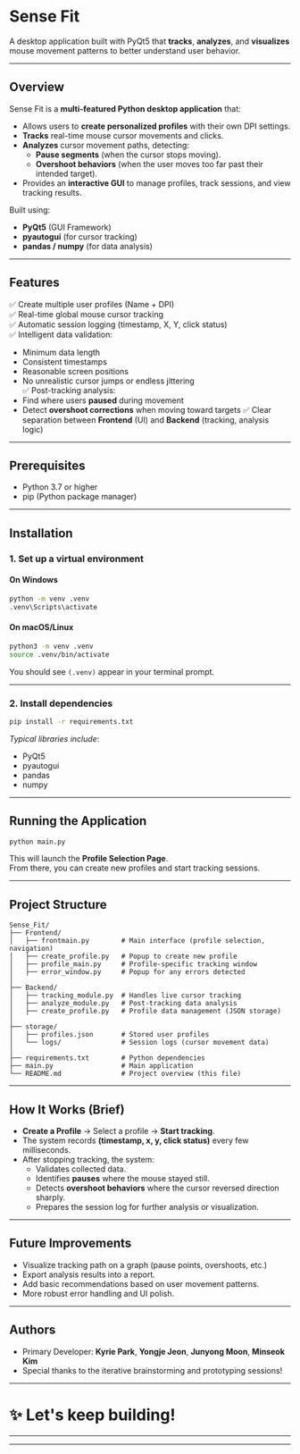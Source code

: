 # Sense Fit

A desktop application built with PyQt5 that **tracks**, **analyzes**, and **visualizes** mouse movement patterns to better understand user behavior.

---

## Overview

Sense Fit is a **multi-featured Python desktop application** that:
- Allows users to **create personalized profiles** with their own DPI settings.
- **Tracks** real-time mouse cursor movements and clicks.
- **Analyzes** cursor movement paths, detecting:
  - **Pause segments** (when the cursor stops moving).
  - **Overshoot behaviors** (when the user moves too far past their intended target).
- Provides an **interactive GUI** to manage profiles, track sessions, and view tracking results.

Built using:
- **PyQt5** (GUI Framework)
- **pyautogui** (for cursor tracking)
- **pandas / numpy** (for data analysis)

---

## Features

✅ Create multiple user profiles (Name + DPI)  
✅ Real-time global mouse cursor tracking  
✅ Automatic session logging (timestamp, X, Y, click status)  
✅ Intelligent data validation:
  - Minimum data length
  - Consistent timestamps
  - Reasonable screen positions
  - No unrealistic cursor jumps or endless jittering  
✅ Post-tracking analysis:
  - Find where users **paused** during movement
  - Detect **overshoot corrections** when moving toward targets
✅ Clear separation between **Frontend** (UI) and **Backend** (tracking, analysis logic)

---

## Prerequisites

- Python 3.7 or higher
- pip (Python package manager)

---

## Installation

### 1. Set up a virtual environment

#### On Windows
```bash
python -m venv .venv
.venv\Scripts\activate
```

#### On macOS/Linux
```bash
python3 -m venv .venv
source .venv/bin/activate
```

You should see `(.venv)` appear in your terminal prompt.

---

### 2. Install dependencies
```bash
pip install -r requirements.txt
```

*Typical libraries include*:
- PyQt5
- pyautogui
- pandas
- numpy

---

## Running the Application

```bash
python main.py
```

This will launch the **Profile Selection Page**.  
From there, you can create new profiles and start tracking sessions.

---

## Project Structure

```plaintext
Sense_Fit/
├── Frontend/
│   ├── frontmain.py        # Main interface (profile selection, navigation)
│   ├── create_profile.py   # Popup to create new profile
│   ├── profile_main.py     # Profile-specific tracking window
│   ├── error_window.py     # Popup for any errors detected
│
├── Backend/
│   ├── tracking_module.py  # Handles live cursor tracking
│   ├── analyze_module.py   # Post-tracking data analysis
│   ├── create_profile.py   # Profile data management (JSON storage)
│
├── storage/
│   ├── profiles.json       # Stored user profiles
│   └── logs/               # Session logs (cursor movement data)
│
├── requirements.txt        # Python dependencies
├── main.py                 # Main application
└── README.md               # Project overview (this file)
```

---

## How It Works (Brief)

- **Create a Profile** → Select a profile → **Start tracking**.
- The system records **(timestamp, x, y, click status)** every few milliseconds.
- After stopping tracking, the system:
  - Validates collected data.
  - Identifies **pauses** where the mouse stayed still.
  - Detects **overshoot behaviors** where the cursor reversed direction sharply.
  - Prepares the session log for further analysis or visualization.

---

## Future Improvements

- Visualize tracking path on a graph (pause points, overshoots, etc.)
- Export analysis results into a report.
- Add basic recommendations based on user movement patterns.
- More robust error handling and UI polish.

---

## Authors

- Primary Developer: **Kyrie Park**, **Yongje Jeon**, **Junyong Moon**, **Minseok Kim**
- Special thanks to the iterative brainstorming and prototyping sessions!

---

# ✨ Let's keep building!

---

---
